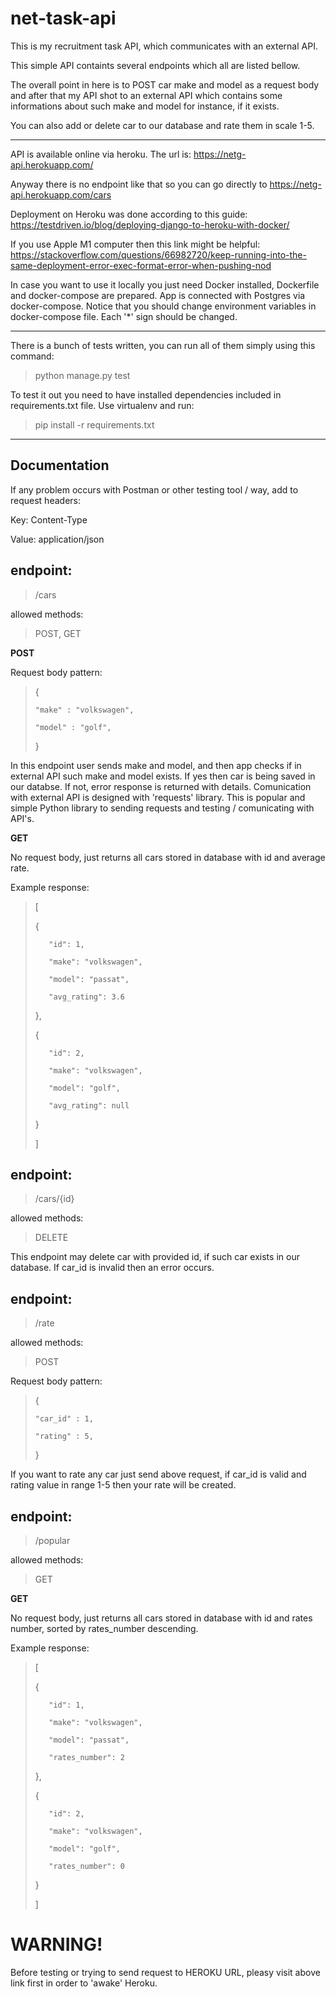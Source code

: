 # net-task-api
This is my recruitment task API, which communicates  with an external API.

This simple API containts several endpoints which all are listed bellow. 

The overall point in here is to POST car make and model as a request body and after that my API shot to an external API which contains some informations about such make and model
for instance, if it exists.

You can also add or delete car to our database and rate them in scale 1-5.

---

API is available online via heroku. The url is: https://netg-api.herokuapp.com/

Anyway there is no endpoint like that so you can go directly to https://netg-api.herokuapp.com/cars

Deployment on Heroku was done according to this guide: https://testdriven.io/blog/deploying-django-to-heroku-with-docker/

If you use Apple M1 computer then this link might be helpful: https://stackoverflow.com/questions/66982720/keep-running-into-the-same-deployment-error-exec-format-error-when-pushing-nod

In case you want to use it locally you just need Docker installed, Dockerfile and docker-compose are prepared. App is connected with Postgres via docker-compose. Notice that you should change environment variables in docker-compose file. Each '*' sign should be changed.

---

There is a bunch of tests written, you can run all of them simply using this command:
> python manage.py test

To test it out you need to have installed dependencies included in requirements.txt file. Use virtualenv and run:

> pip install -r requirements.txt

---

## Documentation 

If any problem occurs with Postman or other testing tool / way, add to request headers:

Key: Content-Type

Value: application/json

## endpoint: 
>/cars

allowed methods: 
>POST, GET

**POST**

Request body pattern:
> {
>
>     "make" : "volkswagen",
>
>     "model" : "golf",
>
>}

In this endpoint user sends make and model, and then app checks if in external API such make and model exists. If yes then car is being saved in our databse.
If not, error response is returned with details. Comunication with external API is designed with 'requests' library. This is popular and simple Python library to sending requests and testing / comunicating with API's. 

**GET**
 
No request body, just returns all cars stored in database with id and average rate.

Example response:

>[
>
>    {
>    
>        "id": 1,
>        
>        "make": "volkswagen",
>        
>        "model": "passat",
>        
>        "avg_rating": 3.6
>        
>    },
>    
>    {
>    
>        "id": 2,
>        
>        "make": "volkswagen",
>        
>        "model": "golf",
>        
>        "avg_rating": null
>        
>    }
>    
>]

## endpoint: 
>/cars/{id}

allowed methods: 
>DELETE

This endpoint may delete car with provided id, if such car exists in our database. If car_id is invalid then an error occurs.

## endpoint: 
>/rate

allowed methods: 
>POST

Request body pattern:
> {
>
>     "car_id" : 1,
>
>     "rating" : 5,
>
>}

If you want to rate any car just send above request, if car_id is valid and rating value in range 1-5 then your rate will be created. 


## endpoint: 
>/popular

allowed methods: 
>GET

**GET**
 
No request body, just returns all cars stored in database with id and rates number, sorted by rates_number descending.

Example response:

>[
>
>    {
>    
>        "id": 1,
>        
>        "make": "volkswagen",
>        
>        "model": "passat",
>        
>        "rates_number": 2
>        
>    },
>    
>    {
>    
>        "id": 2,
>        
>        "make": "volkswagen",
>        
>        "model": "golf",
>        
>        "rates_number": 0
>        
>    }
>    
>]

# WARNING!

Before testing or trying to send request to HEROKU URL, pleasy visit above link first in order to 'awake' Heroku. 

